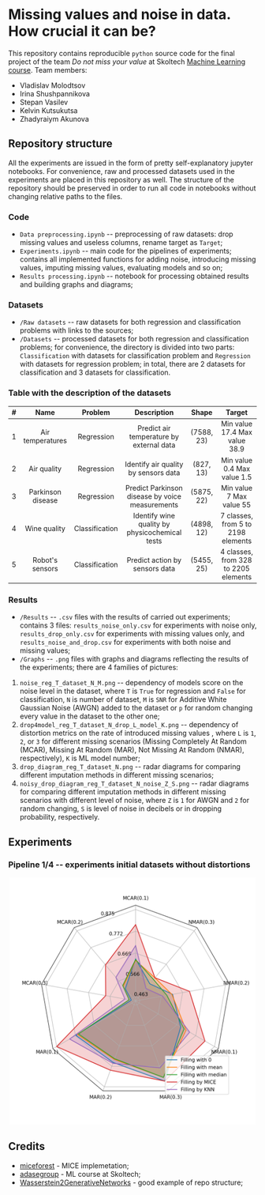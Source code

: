 # Missing values and noise in data. How crucial it can be?
This repository contains reproducible `python` source code for the final project of the team *Do not miss your value* at Skoltech [Machine Learning course](https://github.com/adasegroup/ML2022_lectures). Team members: 
- Vladislav Molodtsov
- Irina Shushpannikova
- Stepan Vasilev
- Kelvin Kutsukutsa
- Zhadyraiym Akunova

## Repository structure
All the experiments are issued in the form of pretty self-explanatory jupyter notebooks. For convenience, raw and processed datasets used in the experiments are placed in this repository as well. The structure of the repository should be preserved in order to run all code in notebooks without changing relative paths to the files.

### Code
- `Data preprocessing.ipynb` -- preprocessing of raw datasets: drop missing values and useless columns, rename target as `Target`;
- `Experiments.ipynb` -- main code for the pipelines of experiments; contains all implemented functions for adding noise, introducing missing values, imputing missing values, evaluating models and so on;
- `Results processing.ipynb` -- notebook for processing obtained results and building graphs and diagrams;

### Datasets
- `/Raw datasets` -- raw datasets for both regression and classification problems with links to the sources;
- `/Datasets` -- processed datasets for both regression and classification problems; for convenience, the directory is divided into two parts: `Classification` with datasets for classification problem and `Regression` with datasets for regression problem; in total, there are 2 datasets for classification and 3 datasets for classification.

### Table with the description of the datasets

| # |        Name       |     Problem    |                   Description                   |    Shape   |                Target                |
|:-:|:-----------------:|:--------------:|:-----------------------------------------------:|:----------:|:------------------------------------:|
| 1 |  Air temperatures |   Regression   |     Predict air temperature by external data    | (7588, 23) |    Min value  17.4 Max value  38.9   |
| 2 |    Air quality    |   Regression   |       Identify air quality by sensors data      |  (827, 13) |     Min value  0.4 Max value 1.5     |
| 3 | Parkinson disease |   Regression   | Predict Parkinson disease by voice measurements | (5875, 22) |       Min value 7 Max value  55      |
| 4 |    Wine quality   | Classification |  Identify wine quality by physicochemical tests | (4898, 12) |  7 classes, from 5 to 2198 elements  |
| 5 |  Robot's sensors  | Classification |          Predict action by sensors data         | (5455, 25) | 4 classes, from 328 to 2205 elements |

### Results
- `/Results` -- `.csv` files with the results of carried out experiments; contains 3 files: `results_noise_only.csv` for experiments with noise only, `results_drop_only.csv` for experiments with missing values only, and `results_noise_and_drop.csv` for experiments with both noise and missing values;
- `/Graphs` -- `.png` files with graphs and diagrams reflecting the results of the experiments; there are 4 families of pictures: 
1. `noise_reg_T_dataset_N_M.png` -- dependency of models score on the noise level in the dataset, where `T` is `True` for regression and `False` for classification, `N` is number of dataset, `M` is `SNR` for Additive White Gaussian Noise (AWGN) added to the dataset or `p` for random changing every value in the dataset to the other one;
2. `drop4model_reg_T_dataset_N_drop_L_model_K.png` -- dependency of distortion metrics on the rate of introduced missing values , where `L` is `1`, `2`, or `3` for different missing scenarios (Missing Completely At Random (MCAR), Missing At Random (MAR), Not Missing At Random (NMAR), respectively), `K` is ML model number;
3. `drop_diagram_reg_T_dataset_N.png` -- radar diagrams for comparing different imputation methods in different missing scenarios;
4. `noisy_drop_diagram_reg_T_dataset_N_noise_Z_S.png` -- radar diagrams for comparing different imputation methods in different missing scenarios with different level of noise, where `Z` is `1` for AWGN and `2` for random changing, `S` is level of noise in decibels or in dropping probability, respectively.

## Experiments
### Pipeline 1/4 -- experiments initial datasets without distortions



<p align="center"><img src="Graphs/drop_diagram_reg_1_dataset_1.png" width="500" /></p>

## Credits
- [miceforest](https://github.com/AnotherSamWilson/miceforest.git) - MICE implemetation;
- [adasegroup](https://github.com/adasegroup) - ML course at Skoltech;
- [Wasserstein2GenerativeNetworks](https://github.com/iamalexkorotin/Wasserstein2GenerativeNetworks/) - good example of repo structure;
